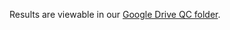 Results are viewable in our [Google Drive QC folder](https://drive.google.com/open?id=1rKB0EycINaNLAhBBjduaOGPyt-RJrllz).

